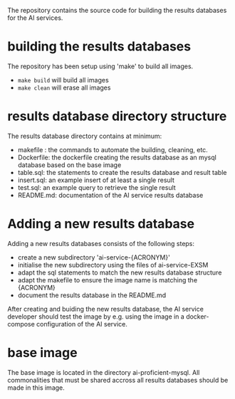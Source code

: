 The repository contains the source code for building the results databases for the AI services.

# building the results databases

The repository has been setup using 'make' to build all images.

 - `make build` will build all images
 - `make clean` will erase all images

# results database directory structure

The results database directory contains at minimum:

- makefile : the commands to automate the building, cleaning, etc. 
- Dockerfile: the dockerfile creating the results database as an mysql database based on the base image
- table.sql: the statements to create the results database and result table
- insert.sql: an example insert of at least a single result
- test.sql: an example query to retrieve the single result
- README.md: documentation of the AI service results database


# Adding a new results database

Adding a new results databases consists of the following steps:

- create a new subdirectory 'ai-service-{ACRONYM}'
- initialise the new subdirectory using the files of ai-service-EXSM
- adapt the sql statements to match the new results database structure
- adapt the makefile to ensure the image name is matching the {ACRONYM}
- document the results database in the README.md

After creating and buiding the new results database, the AI service developer should test the image 
by e.g. using the image in a docker-compose configuration of the AI service.

# base image
The base image is located in the directory ai-proficient-mysql.
All commonalities that must be shared accross all results databases should be made in this image.









